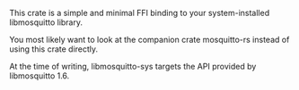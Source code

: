 This crate is a simple and minimal FFI binding to your system-installed
libmosquitto library.

You most likely want to look at the companion crate mosquitto-rs instead
of using this crate directly.

At the time of writing, libmosquitto-sys targets the API provided
by libmosquitto 1.6.
